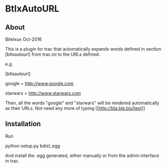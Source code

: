 BtlxAutoURL
===========

About
-----

Bitelxux Oct-2016

This is a plugin for trac that automatically expands
words defined in section [btlxautourl] from trac.ini
to the URLs defined.

e.g.

[btlxautourl]

google = http://www.google.com

starwars = http://www.starwars.com

Then, all the words "google" and "starwars" will be
rendered automatically as their URLs. Not need any
more of typing [[http://bla.ble.blu|text]]

Installation
------------

Run

python setup.py bdist_egg

And install the .egg generated, either manually or from the admin
interface in trac.

